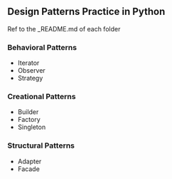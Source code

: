 ## Design Patterns Practice in Python
Ref to the _README.md of each folder

### Behavioral Patterns
- Iterator
- Observer
- Strategy

### Creational Patterns
- Builder
- Factory
- Singleton

### Structural Patterns
- Adapter
- Facade